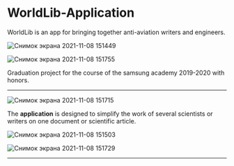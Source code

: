 # WorldLib-Application
WorldLib is an app for bringing together anti-aviation writers and engineers.

![Снимок экрана 2021-11-08 151449](https://user-images.githubusercontent.com/70804097/140740822-9612684e-01a1-4a1d-b70c-d03f23a814db.png)

![Снимок экрана 2021-11-08 151755](https://user-images.githubusercontent.com/70804097/140740826-35c1e4fd-bd4d-4e45-b01f-71510cb8553c.png)

Graduation project for the course of the samsung academy 2019-2020 with honors.

------------------------
![Снимок экрана 2021-11-08 151715](https://user-images.githubusercontent.com/70804097/140740799-34156477-f6fa-485c-8d4e-df214ad49c0e.png)

The **application** is designed to simplify the work of several scientists or writers on one document or scientific article.

![Снимок экрана 2021-11-08 151503](https://user-images.githubusercontent.com/70804097/140740812-5dafea86-6579-4ff8-99d4-0185270d66e5.png)


![Снимок экрана 2021-11-08 151729](https://user-images.githubusercontent.com/70804097/140740829-830220de-18b3-4b75-bd4a-bbf14580225f.png)

------------------------
